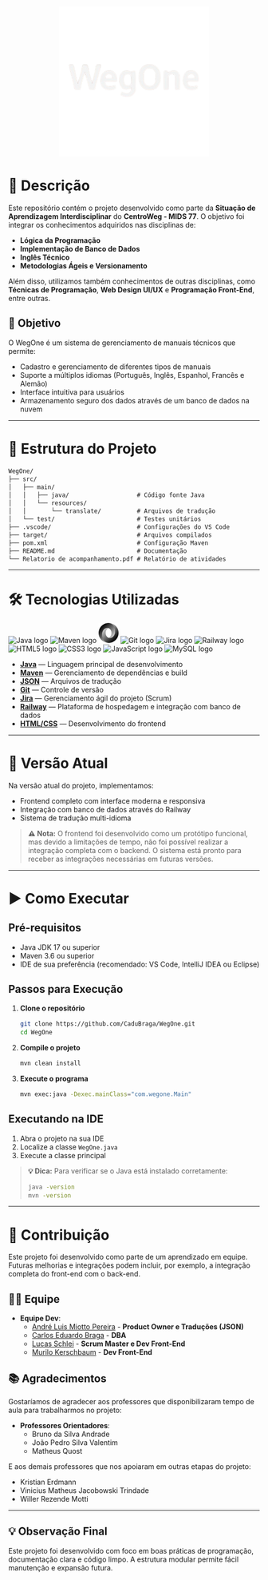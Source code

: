 <p align="center">
  <img src="/src/main/webapp/imagens/logoTransparente.png" alt="Logo do Projeto" width="300">
</p>

# 📝 Descrição

Este repositório contém o projeto desenvolvido como parte da **Situação de Aprendizagem Interdisciplinar** do **CentroWeg - MIDS 77**. O objetivo foi integrar os conhecimentos adquiridos nas disciplinas de:

- **Lógica da Programação**
- **Implementação de Banco de Dados**
- **Inglês Técnico**
- **Metodologias Ágeis e Versionamento**

Além disso, utilizamos também conhecimentos de outras disciplinas, como **Técnicas de Programação**, **Web Design UI/UX** e **Programação Front-End**, entre outras.

## 🎯 Objetivo

O WegOne é um sistema de gerenciamento de manuais técnicos que permite:
- Cadastro e gerenciamento de diferentes tipos de manuais
- Suporte a múltiplos idiomas (Português, Inglês, Espanhol, Francês e Alemão)
- Interface intuitiva para usuários
- Armazenamento seguro dos dados através de um banco de dados na nuvem

---

# 📂 Estrutura do Projeto

```
WegOne/
├── src/
│   ├── main/
│   │   ├── java/                   # Código fonte Java
│   │   └── resources/
│   │       └── translate/          # Arquivos de tradução
│   └── test/                       # Testes unitários
├── .vscode/                        # Configurações do VS Code
├── target/                         # Arquivos compilados
├── pom.xml                         # Configuração Maven
├── README.md                       # Documentação
└── Relatorio de acompanhamento.pdf # Relatório de atividades
```

---

# 🛠️ Tecnologias Utilizadas

<div align="left">
  <img src="https://cdn.jsdelivr.net/gh/devicons/devicon/icons/java/java-original.svg" height="40" alt="Java logo" />
  
  <img src="https://cdn.jsdelivr.net/gh/devicons/devicon/icons/apache/apache-original.svg" height="40" alt="Maven logo" title="Maven (Apache)" />
  
  <img src="https://raw.githubusercontent.com/github/explore/main/topics/json/json.png" height="40" alt="JSON logo" title="JSON" />
  
  <img src="https://cdn.jsdelivr.net/gh/devicons/devicon/icons/git/git-original.svg" height="40" alt="Git logo" />
  
  <img src="https://cdn.worldvectorlogo.com/logos/jira-1.svg" height="40" alt="Jira logo" title="Jira" />
  
  <img src="https://railway.app/brand/logo-light.png" height="40" alt="Railway logo" title="Railway" />
  
  <img src="https://cdn.jsdelivr.net/gh/devicons/devicon/icons/html5/html5-original.svg" height="40" alt="HTML5 logo" />
  
  <img src="https://cdn.jsdelivr.net/gh/devicons/devicon/icons/css3/css3-original.svg" height="40" alt="CSS3 logo" />
  
  <img src="https://cdn.jsdelivr.net/gh/devicons/devicon/icons/javascript/javascript-original.svg" height="40" alt="JavaScript logo" />
  
  <img src="https://cdn.jsdelivr.net/gh/devicons/devicon/icons/mysql/mysql-original.svg" height="40" alt="MySQL logo" />
</div>


- [**Java**](https://www.oracle.com/java/) — Linguagem principal de desenvolvimento  
- [**Maven**](https://maven.apache.org/) — Gerenciamento de dependências e build  
- [**JSON**](https://www.json.org/json-en.html) — Arquivos de tradução  
- [**Git**](https://git-scm.com/) — Controle de versão  
- [**Jira**](https://www.atlassian.com/software/jira) — Gerenciamento ágil do projeto (Scrum)  
- [**Railway**](https://railway.app/) — Plataforma de hospedagem e integração com banco de dados  
- [**HTML/CSS**](https://developer.mozilla.org/en-US/docs/Web/HTML) — Desenvolvimento do frontend

---

# 📱 Versão Atual

Na versão atual do projeto, implementamos:
- Frontend completo com interface moderna e responsiva
- Integração com banco de dados através do Railway
- Sistema de tradução multi-idioma

> **⚠️ Nota:** O frontend foi desenvolvido como um protótipo funcional, mas devido a limitações de tempo, não foi possível realizar a integração completa com o backend. O sistema está pronto para receber as integrações necessárias em futuras versões.

---

# ▶️ Como Executar

## Pré-requisitos
- Java JDK 17 ou superior
- Maven 3.6 ou superior
- IDE de sua preferência (recomendado: VS Code, IntelliJ IDEA ou Eclipse)

## Passos para Execução

1. **Clone o repositório**
   ```bash
   git clone https://github.com/CaduBraga/WegOne.git
   cd WegOne
   ```

2. **Compile o projeto**
   ```bash
   mvn clean install
   ```

3. **Execute o programa**
   ```bash
   mvn exec:java -Dexec.mainClass="com.wegone.Main"
   ```

## Executando na IDE

1. Abra o projeto na sua IDE
2. Localize a classe `WegOne.java`
3. Execute a classe principal

> **💡 Dica:** Para verificar se o Java está instalado corretamente:
> ```bash
> java -version
> mvn -version
> ```

---

# 🤝 Contribuição

Este projeto foi desenvolvido como parte de um aprendizado em equipe. Futuras melhorias e integrações podem incluir, por exemplo, a integração completa do front-end com o back-end.

## 👨‍💻 **Equipe**
- **Equipe Dev**:
  - <a href="https://github.com/andrMiotto" target="_blank">André Luis Miotto Pereira</a> - **Product Owner e Traduções (JSON)**
  - <a href="https://github.com/CaduBraga" target="_blank">Carlos Eduardo Braga</a> - **DBA**
  - <a href="https://github.com/lucasschlei" target="_blank">Lucas Schlei</a> - **Scrum Master e Dev Front-End**
  - <a href="https://github.com/Murilo2901" target="_blank">Murilo Kerschbaum</a> - **Dev Front-End**

## 📚 **Agradecimentos**
Gostaríamos de agradecer aos professores que disponibilizaram tempo de aula para trabalharmos no projeto:

- **Professores Orientadores**:
  - Bruno da Silva Andrade
  - João Pedro Silva Valentim
  - Matheus Quost

E aos demais professores que nos apoiaram em outras etapas do projeto:

- Kristian Erdmann 
- Vinicius Matheus Jacobowski Trindade
- Willer Rezende Motti

---

## 💡 Observação Final

Este projeto foi desenvolvido com foco em boas práticas de programação, documentação clara e código limpo. A estrutura modular permite fácil manutenção e expansão futura. 

